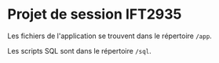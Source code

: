 # Projet de session IFT2935

Les fichiers de l'application se trouvent dans le répertoire `/app`.

Les scripts SQL sont dans le répertoire `/sql`.